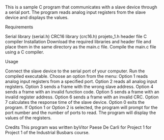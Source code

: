 This is a sample C program that communicates with a slave device through a serial port. The program reads analog input registers from the slave device and displays the values.

Requirements

Serial library (serial.h)
CRC16 library (crc16.h)
projeto_1.h header file
C compiler
Installation
Download the required libraries and header file and place them in the same directory as the main.c file.
Compile the main.c file using a C compiler.

Usage

Connect the slave device to the serial port of your computer.
Run the compiled executable.
Choose an option from the menu:
Option 1 reads analog input registers from a specified port.
Option 2 reads all analog input registers.
Option 3 sends a frame with the wrong slave address.
Option 4 sends a frame with an invalid function code.
Option 5 sends a frame with an invalid register address.
Option 6 sends a frame with an invalid CRC.
Option 7 calculates the response time of the slave device.
Option 0 exits the program.
If Option 1 or Option 2 is selected, the program will prompt for the port number and the number of ports to read.
The program will display the values of the registers.

Credits
This program was written byVitor Paese De Carli for Project 1 for Project 1 of the Industrial Busbars course.
